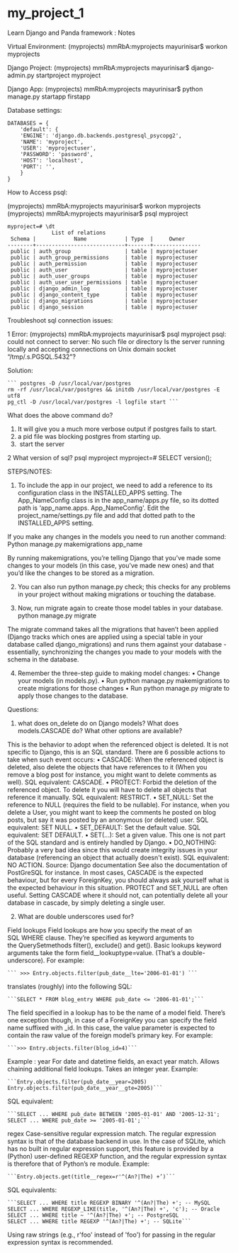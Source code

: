 # my_project_1
Learn Django and Panda framework : Notes

Virtual Environment:
(myprojects) mmRbA:myprojects mayurinisar$ workon myprojects

Django Project: 
(myprojects) mmRbA:myprojects mayurinisar$ django-admin.py startproject myproject

Django App: 
(myprojects) mmRbA:myprojects mayurinisar$ python manage.py startapp firstapp

Database settings: 

	DATABASES = {
	    'default': {
		'ENGINE': 'django.db.backends.postgresql_psycopg2',
		'NAME': 'myproject',
		'USER': 'myprojectuser',
		'PASSWORD': 'password',
		'HOST': 'localhost',
		'PORT': '',
	    }
	}

How to Access psql: 

(myprojects) mmRbA:myprojects mayurinisar$ workon myprojects
(myprojects) mmRbA:myprojects mayurinisar$ psql myproject


	myproject=# \dt
			      List of relations
	 Schema |            Name            | Type  |     Owner     
	--------+----------------------------+-------+---------------
	 public | auth_group                 | table | myprojectuser
	 public | auth_group_permissions     | table | myprojectuser
	 public | auth_permission            | table | myprojectuser
	 public | auth_user                  | table | myprojectuser
	 public | auth_user_groups           | table | myprojectuser
	 public | auth_user_user_permissions | table | myprojectuser
	 public | django_admin_log           | table | myprojectuser
	 public | django_content_type        | table | myprojectuser
	 public | django_migrations          | table | myprojectuser
	 public | django_session             | table | myprojectuser


Troubleshoot sql connection issues:

1 Error: 
(myprojects) mmRbA:myprojects mayurinisar$ psql myproject
psql: could not connect to server: No such file or directory
	Is the server running locally and accepting
	connections on Unix domain socket “/tmp/.s.PGSQL.5432"?

Solution: 

	``` postgres -D /usr/local/var/postgres
	rm -rf /usr/local/var/postgres && initdb /usr/local/var/postgres -E utf8
	pg_ctl -D /usr/local/var/postgres -l logfile start ```


What does the above command do?
1. It will give you a much more verbose output if postgres fails to start.
2.  a pid file was blocking postgres from starting up.
3.  start the server

2  What version of sql?
	psql myproject
	myproject=# SELECT version(); 


STEPS/NOTES:

1. To include the app in our project, we need to add a reference to its configuration class in the INSTALLED_APPS setting. The App_NameConfig class is in the app_name/apps.py file, so its dotted path is ‘app_name.apps. App_NameConfig'. Edit the project_name/settings.py file and add that dotted path to the INSTALLED_APPS setting.

If you make any changes in the models you need to run another command: 
Python manage.py makemigrations  app_name

By running makemigrations, you’re telling Django that you’ve made some changes to your models (in this case, you’ve made new ones) and that you’d like the changes to be stored as a migration.

2. You can also run python manage.py check; this checks for any problems in your project without making migrations or touching the database.

3. Now, run migrate again to create those model tables in your database.
python manage.py migrate

The migrate command takes all the migrations that haven’t been applied (Django tracks which ones are applied using a special table in your database called django_migrations) and runs them against your database - essentially, synchronizing the changes you made to your models with the schema in the database.

4. Remember the three-step guide to making model changes:
	•	Change your models (in models.py).
	•	Run python manage.py makemigrations to create migrations for those changes
	•	Run python manage.py migrate to apply those changes to the database.

Questions: 
1. what does on_delete do on Django models? What does models.CASCADE do? What other options are available?

This is the behavior to adopt when the referenced object is deleted. It is not specific to Django, this is an SQL standard.
There are 6 possible actions to take when such event occurs:
	•	CASCADE: When the referenced object is deleted, also delete the objects that have references to it (When you remove a blog post for instance, you might want to delete comments as well). SQL equivalent: CASCADE.
	•	PROTECT: Forbid the deletion of the referenced object. To delete it you will have to delete all objects that reference it manually. SQL equivalent: RESTRICT.
	•	SET_NULL: Set the reference to NULL (requires the field to be nullable). For instance, when you delete a User, you might want to keep the comments he posted on blog posts, but say it was posted by an anonymous (or deleted) user. SQL equivalent: SET NULL.
	•	SET_DEFAULT: Set the default value. SQL equivalent: SET DEFAULT.
	•	SET(...): Set a given value. This one is not part of the SQL standard and is entirely handled by Django.
	•	DO_NOTHING: Probably a very bad idea since this would create integrity issues in your database (referencing an object that actually doesn't exist). SQL equivalent: NO ACTION.
Source: Django documentation
See also the documentation of PostGreSQL for instance.
In most cases, CASCADE is the expected behaviour, but for every ForeignKey, you should always ask yourself what is the expected behaviour in this situation. PROTECT and SET_NULL are often useful. Setting CASCADE where it should not, can potentially delete all your database in cascade, by simply deleting a single user.


2. What are double underscores used for?

Field lookups
Field lookups are how you specify the meat of an SQL WHERE clause. They’re specified as keyword arguments to the QuerySetmethods filter(), exclude() and get().
Basic lookups keyword arguments take the form field__lookuptype=value. (That’s a double-underscore). For example:

	``` >>> Entry.objects.filter(pub_date__lte='2006-01-01') ```
translates (roughly) into the following SQL:

	```SELECT * FROM blog_entry WHERE pub_date <= '2006-01-01';```

The field specified in a lookup has to be the name of a model field. There’s one exception though, in case of a ForeignKey you can specify the field name suffixed with _id. In this case, the value parameter is expected to contain the raw value of the foreign model’s primary key. For example:

	```>>> Entry.objects.filter(blog_id=4)```



Example : year
For date and datetime fields, an exact year match. Allows chaining additional field lookups. Takes an integer year.
Example:

	```Entry.objects.filter(pub_date__year=2005)
	Entry.objects.filter(pub_date__year__gte=2005)```

SQL equivalent:

	```SELECT ... WHERE pub_date BETWEEN '2005-01-01' AND '2005-12-31';
	SELECT ... WHERE pub_date >= '2005-01-01';```


regex
Case-sensitive regular expression match.
The regular expression syntax is that of the database backend in use. In the case of SQLite, which has no built in regular expression support, this feature is provided by a (Python) user-defined REGEXP function, and the regular expression syntax is therefore that of Python’s re module.
Example:

	```Entry.objects.get(title__regex=r'^(An?|The) +’)```

SQL equivalents:

	```SELECT ... WHERE title REGEXP BINARY '^(An?|The) +'; -- MySQL
	SELECT ... WHERE REGEXP_LIKE(title, '^(An?|The) +', 'c'); -- Oracle
	SELECT ... WHERE title ~ '^(An?|The) +'; -- PostgreSQL
	SELECT ... WHERE title REGEXP '^(An?|The) +'; -- SQLite```
	
Using raw strings (e.g., r'foo' instead of 'foo') for passing in the regular expression syntax is recommended.

